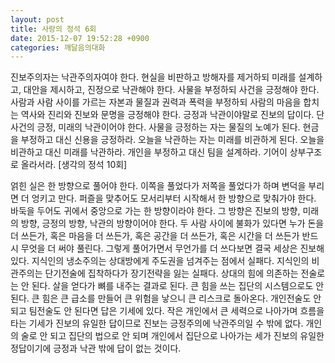 ```yaml
---
layout: post
title: 사랑의 정석 6회
date: 2015-12-07 19:52:28 +0900
categories: 깨달음의대화
---
```

진보주의자는 낙관주의자여야 한다. 현실을 비판하고 방해자를 제거하되 미래를 설계하고, 대안을 제시하고, 진정으로 낙관해야 한다. 사물을 부정하되 사건을 긍정해야 한다. 사람과 사람 사이를 가르는 자본과 물질과 권력과 폭력을 부정하되 사람의 마음을 합치는 역사와 진리와 진보와 문명을 긍정해야 한다. 긍정과 낙관이야말로 진보의 답이다. 단 사건의 긍정, 미래의 낙관이어야 한다. 사물을 긍정하는 자는 물질의 노예가 된다. 현금을 부정하고 대신 신용을 긍정하라. 오늘을 낙관하는 자는 미래를 비관하게 된다. 오늘을 비관하고 대신 미래를 낙관하라. 개인을 부정하고 대신 팀을 설계하라. 기어이 상부구조로 올라서라. [생각의 정석 10회] 

  


얽힌 실은 한 방향으로 풀어야 한다. 이쪽을 풀었다가 저쪽을 풀었다가 하며 변덕을 부리면 더 엉키고 만다. 퍼즐을 맞추어도 모서리부터 시작해서 한 방향으로 맞춰가야 한다. 바둑을 두어도 귀에서 중앙으로 가는 한 방향이라야 한다. 그 방향은 진보의 방향, 미래의 방향, 긍정의 방향, 낙관의 방향이어야 한다. 두 사람 사이에 불화가 있다면 누가 돈을 더 쓰든가, 혹은 마음을 더 쓰든가, 혹은 공간을 더 쓰든가, 혹은 시간을 더 쓰든가 반드시 무엇을 더 써야 풀린다. 그렇게 풀어가면서 무언가를 더 쓰다보면 결국 세상은 진보해 있다. 지식인의 냉소주의는 상대방에게 주도권을 넘겨주는 점에서 실패다. 지식인의 비관주의는 단기전술에 집착하다가 장기전략을 잃는 실패다. 상대의 힘에 의존하는 전술로는 안 된다. 살을 얻다가 뼈를 내주는 결과로 된다. 큰 힘을 쓰는 집단의 시스템으로도 안 된다. 큰 힘은 큰 급소를 만들어 큰 위험을 낳으니 큰 리스크로 돌아온다. 개인전술도 안 되고 팀전술도 안 된다면 답은 기세에 있다. 작은 개인에서 큰 세력으로 나아가며 흐름을 타는 기세가 진보의 유일한 답이므로 진보는 긍정주의에 낙관주의일 수 밖에 없다. 개인의 술로 안 되고 집단의 법으로 안 되며 개인에서 집단으로 나아가는 세가 진보의 유일한 정답이기에 긍정과 낙관 밖에 답이 없는 것이다.
